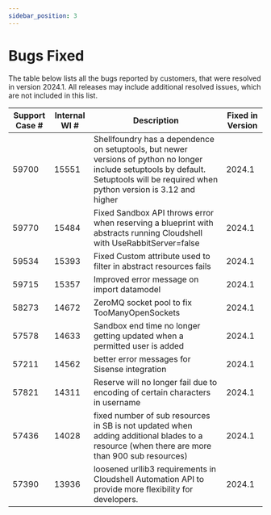 ```yaml
---
sidebar_position: 3
---
```


# Bugs Fixed

The table below lists all the bugs reported by customers, that were resolved in version 2024.1. All releases may include additional resolved issues, which are not included in this list.

| Support Case # | Internal WI # | Description | Fixed in Version |
| --- | --- | --- | --- |
| 59700 | 15551	| Shellfoundry has a dependence on setuptools, but newer versions of python no longer include setuptools by default. Setuptools will be required when python version is 3.12 and higher	| 2024.1 |
| 59770 | 15484	| Fixed  Sandbox API throws error when reserving a blueprint with abstracts running Cloudshell with UseRabbitServer=false	| 2024.1 |
| 59534 | 15393	| Fixed Custom attribute used to filter in abstract resources fails	| 2024.1 |
| 59715 | 15357	| Improved error message on import datamodel	| 2024.1 |
| 58273 | 14672	| ZeroMQ socket pool to fix TooManyOpenSockets	| 2024.1 |
| 57578 | 14633	|  Sandbox end time no longer getting updated when a permitted user is added	| 2024.1 |
| 57211 | 14562	| better error messages for Sisense integration	| 2024.1 |
| 57821 | 14311	| Reserve will no longer fail due to encoding of certain characters in username  	| 2024.1 |
| 57436 | 14028	| fixed number of sub resources in SB is not updated when adding additional blades to a resource (when there are more than 900 sub resources)	| 2024.1 |
| 57390 | 13936	| loosened urllib3 requirements in Cloudshell Automation API to provide more flexibility for developers.	| 2024.1 |
